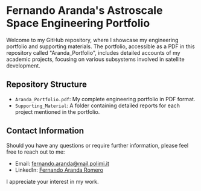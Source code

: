 # Fernando Aranda's Astroscale Space Engineering Portfolio

Welcome to my GitHub repository, where I showcase my engineering portfolio and supporting materials. The portfolio, accessible as a PDF in this repository called "Aranda_Portfolio", includes detailed accounts of my academic projects, focusing on various subsystems involved in satellite development.

## Repository Structure

- `Aranda_Portfolio.pdf`: My complete engineering portfolio in PDF format.
- `Supporting_Material`: A folder containing detailed reports for each project mentioned in the portfolio.

## Contact Information

Should you have any questions or require further information, please feel free to reach out to me:

- Email: [fernando.aranda@mail.polimi.it](mailto:fernando.aranda@mail.polimi.it)
- LinkedIn: [Fernando Aranda Romero](https://www.linkedin.com/in/fernandoaranda35)

I appreciate your interest in my work.
